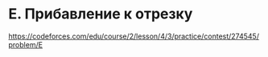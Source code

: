 # E. Прибавление к отрезку

https://codeforces.com/edu/course/2/lesson/4/3/practice/contest/274545/problem/E
